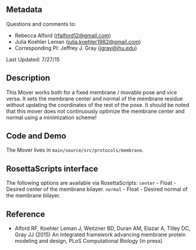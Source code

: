 ## Metadata

Questions and comments to:

- Rebecca Alford (rfalford12@gmail.com)
- Julia Koehler Leman (julia.koehler1982@gmail.com)
- Corresponding PI: Jeffrey J. Gray (jgray@jhu.edu)

Last Updated: 7/27/15

## Description

This Mover works both for a fixed membrane / movable pose and vice versa. It sets the membrane center and normal of the membrane residue without updating the coordinates of the rest of the pose. It should be noted that this mover does not continuously optimize the membrane center and normal using a minimization scheme!

## Code and Demo

The Mover lives in `main/source/src/protocols/membrane`.

## RosettaScripts interface

The following options are available via RosettaScripts:
`center` - Float - Desired center of the membrane bilayer.
`normal` - Float - Desired normal of the membrane bilayer.

## Reference

* Alford RF, Koehler Leman J, Weitzner BD, Duran AM, Elazar A, Tilley DC, Gray JJ (2015) An integrated framework advancing membrane protein modeling and design, PLoS Computational Biology (in press)

